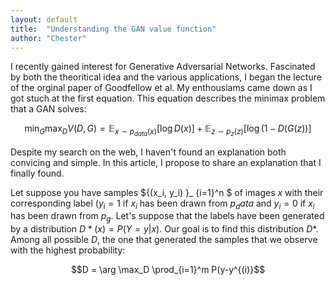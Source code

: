 ```yaml
---
layout: default
title:  "Understanding the GAN value function"
author: "Chester"
---
```


I recently gained interest for Generative Adversarial Networks. Fascinated by both the theoritical idea and the various applications, I began the lecture of the orginal paper of Goodfellow et al. My enthousiams came down as I got stuch at the first equation. This equation describes the minimax problem that a GAN solves:

$$ \min_G \max_D V(D,G) = \mathbb E_{x \sim p_{data}(x)} [\log D(x)] + \mathbb E _{z \sim p_z (z)} [ \log(1-D(G(z))]$$ 

Despite my search on the web, I haven't found an explanation both convicing and simple. In this article, I propose to share an explanation that I finally found.

Let suppose you have samples $\{(x_i, y_i) \}_ {i=1}^n $ of images $x$ with their corresponding label ($y_i=1$ if $x_i$ has been drawn from $p_data$ and $y_i=0$ if $x_i$ has been drawn from $p_g$. Let's suppose that the labels have been generated by a distribution $D*(x) = P(Y=y | x)$. Our goal is to find this distribution $D*$. Among all possible $D$, the one that generated the samples that we observe with the highest probability:

$$D = \arg \max_D \prod_{i=1}^m P(y-y^{(i)}$$
